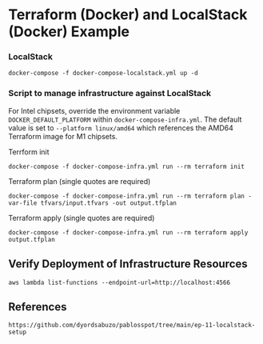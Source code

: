 # Terraform (Docker) and LocalStack (Docker) Example

### LocalStack

    docker-compose -f docker-compose-localstack.yml up -d

### Script to manage infrastructure against LocalStack
For Intel chipsets, override the environment variable `DOCKER_DEFAULT_PLATFORM` within `docker-compose-infra.yml`.
The default value is set to `--platform linux/amd64` which references the AMD64 Terraform image for M1 chipsets.

Terrform init

    docker-compose -f docker-compose-infra.yml run --rm terraform init

Terraform plan (single quotes are required)

    docker-compose -f docker-compose-infra.yml run --rm terraform plan -var-file tfvars/input.tfvars -out output.tfplan

Terraform apply (single quotes are required)

    docker-compose -f docker-compose-infra.yml run --rm terraform apply output.tfplan


## Verify Deployment of Infrastructure Resources

    aws lambda list-functions --endpoint-url=http://localhost:4566

## References

    https://github.com/dyordsabuzo/pablosspot/tree/main/ep-11-localstack-setup